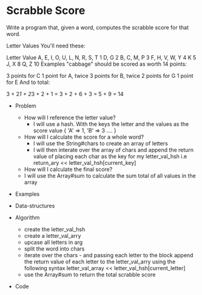 # Scrabble Score

Write a program that, given a word, computes the scrabble score for that word.

Letter Values
You'll need these:

Letter                           Value
A, E, I, O, U, L, N, R, S, T       1
D, G                               2
B, C, M, P                         3
F, H, V, W, Y                      4
K                                  5
J, X                               8
Q, Z                               10
Examples
"cabbage" should be scored as worth 14 points:

3 points for C
1 point for A, twice
3 points for B, twice
2 points for G
1 point for E
And to total:

3 + 2*1 + 2*3 + 2 + 1
= 3 + 2 + 6 + 3
= 5 + 9
= 14


- Problem
  - How will I reference the letter value?
    - I will use a hash. With the keys the letter
      and the values as the score value
      { 'A' => 1, 'B' => 3 .... }
  - How will I calculate the score for a whole word?
    - I will use the String#chars to create an array
      of letters
    - I will then interate over the array of chars
      and append the return value of placing each
      char as the key for my letter_val_hsh
      i.e
      return_ary << letter_val_hsh[current_key]
   - How will I calculate the final score?
    - I will use the Array#sum to calculate the sum
      total of all values in the array 

- Examples
- Data-structures
- Algorithm
    - create the letter_val_hsh
    - create a letter_val_arry
    - upcase all letters in arg
    - split the word into chars
    - iterate over the chars - and passing
      each letter to the block
      append the return value of each letter
      to the letter_val_arry using the following syntax
      letter_val_array << letter_val_hsh[current_letter]
   - use the Array#sum to return the total scrabble score   
- Code



